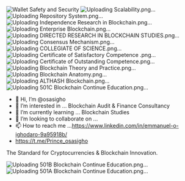 ![Wallet Safety and Security](https://github.com/osasigho/osasigho/assets/137376383/36e9bed8-08d0-4e75-a434-0441e5b5ad0c)
![Uploading Scalability.png…]()
![Uploading Repository System.png…]()
![Uploading Independence Research in Blockchain.png…]()
![Uploading Enterprise Blockchain.png…]()
![Uploading DIRECTED RESEARCH IN BLOCKCHAIN STUDIES.png…]()
![Uploading Consensus Mechanism.png…]()
![Uploading COLLEGIATE OF SCIENCE.png…]()
![Uploading Certificate of Satisfactory Competence .png…]()
![Uploading Certificate of Outstanding Competence.png…]()
![Uploading Blockchain Theory and Practice.png…]()
![Uploading Blockchain Anatomy.png…]()
![Uploading ALTHASH Blockchain.png…]()
![Uploading 501C Blockchain Continue Education.png…]()
- 👋 Hi, I’m @osasigho
- 👀 I’m interested in ... Blockchain Audit & Finance Consultancy
- 🌱 I’m currently learning ... Blockchain Studies
- 💞️ I’m looking to collaborate on ...
- 📫 How to reach me ...https://www.linkedin.com/in/emmanuel-o-ighodaro-9a95918b/
- https://t.me/Prince_osasigho

The Standard for Cryptocurrencies & Blockchain Innovation.
<!---
osasigho/osasigho is a ✨ special ✨ repository because its `README.md` (this file) appears on your GitHub profile.
You can click the Preview link to take a look at your changes.
--->
![Uploading 501B Blockchain Continue Education.png…]()
![Uploading 501A Blockchain Continue Education.png…]()
